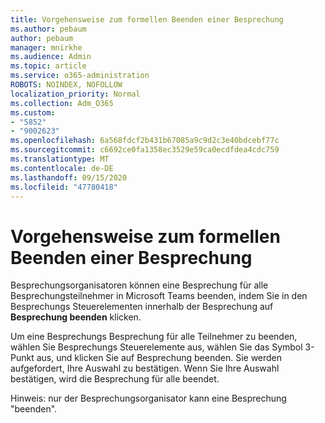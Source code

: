 ```yaml
---
title: Vorgehensweise zum formellen Beenden einer Besprechung
ms.author: pebaum
author: pebaum
manager: mnirkhe
ms.audience: Admin
ms.topic: article
ms.service: o365-administration
ROBOTS: NOINDEX, NOFOLLOW
localization_priority: Normal
ms.collection: Adm_O365
ms.custom:
- "5852"
- "9002623"
ms.openlocfilehash: 6a568fdcf2b431b67085a9c9d2c3e40bdcebf77c
ms.sourcegitcommit: c6692ce0fa1358ec3529e59ca0ecdfdea4cdc759
ms.translationtype: MT
ms.contentlocale: de-DE
ms.lasthandoff: 09/15/2020
ms.locfileid: "47780418"
---
```

# <a name="how-to-formally-end-a-meeting"></a>Vorgehensweise zum formellen Beenden einer Besprechung

Besprechungsorganisatoren können eine Besprechung für alle Besprechungsteilnehmer in Microsoft Teams beenden, indem Sie in den Besprechungs Steuerelementen innerhalb der Besprechung auf **Besprechung beenden** klicken.  

Um eine Besprechungs Besprechung für alle Teilnehmer zu beenden, wählen Sie Besprechungs Steuerelemente aus, wählen Sie das Symbol 3-Punkt aus, und klicken Sie auf Besprechung beenden. Sie werden aufgefordert, Ihre Auswahl zu bestätigen. Wenn Sie Ihre Auswahl bestätigen, wird die Besprechung für alle beendet.

Hinweis: nur der Besprechungsorganisator kann eine Besprechung "beenden".